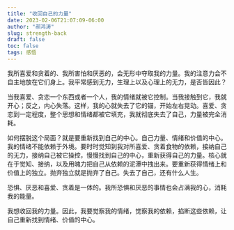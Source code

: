 ```yaml
---
title: "收回自己的力量"
date: 2023-02-06T21:07:09-06:00
author: "郝鸿涛"
slug: strength-back
draft: false
toc: false
tags: 感悟
---
```


我所喜爱和贪着的、我所害怕和厌恶的，会无形中夺取我的力量。我的注意力会不自主地放在它们身上。我平常感到无力，生理上以及心理上的无力，是否皆因此？

当我喜爱、贪恋一个东西或者一个人，我的情绪就被它控制。当我接触到它，我就开心；反之，内心失落。这样，我的心就失去了它的锚，开始左右晃动。喜爱、贪恋到一定程度，整个思想和情绪都被它填充，我就彻底失去了自己，力量被完全消耗。

如何摆脱这个局面？就是要重新找到自己的中心。自己力量、情绪和价值的中心。我的情绪不能依赖于外境。要时时觉知到我对所喜爱、贪着食物的依赖，接纳自己的无力，接纳自己被它操控，慢慢找到自己的中心，重新获得自己的力量。核心就在于觉知、接纳，以及用魄力把自己从依赖的泥潭中拽出来。要重新获得情绪上和价值上的独立。抛弃独立就是抛弃了自己。失去了自己，还有什么人生。

恐惧、厌恶和喜爱、贪着是一体的。我所恐惧和厌恶的事情也会占满我的心，消耗我的能量。

我想收回我的力量。因此，我要觉察我的情绪，觉察我的依赖，掐断这些依赖，让自己重新找到情绪、价值的中心。